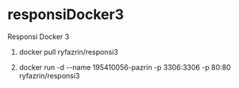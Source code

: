 # responsiDocker3
Responsi Docker 3

1. docker pull ryfazrin/responsi3

2. docker run -d --name 195410056-pazrin -p 3306:3306 -p 80:80 ryfazrin/responsi3
